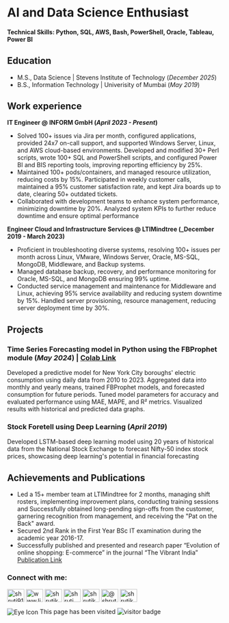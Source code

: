 # AI and Data Science Enthusiast

#### Technical Skills: Python, SQL, AWS, Bash, PowerShell, Oracle, Tableau, Power BI

## Education
- M.S., Data Science | Stevens Institute of Technology (_December 2025_)
- B.S., Information Technology | Univerisity of Mumbai (_May 2019_)

## Work experience
**IT Engineer @ INFORM GmbH (_April 2023 - Present_)**
- Solved 100+ issues via Jira per month, configured applications, provided 24x7 on-call support, and supported Windows Server, Linux, and AWS cloud-based environments. Developed and modified 30+ Perl scripts, wrote 100+ SQL and PowerShell scripts, and configured Power BI and BIS reporting tools, improving reporting efficiency by 25%.
- Maintained 100+ pods/containers, and managed resource utilization, reducing costs by 15%. Participated in weekly customer calls, maintained a 95% customer satisfaction rate, and kept Jira boards up to date, clearing 50+ outdated tickets.
- Collaborated with development teams to enhance system performance, minimizing downtime by 20%. Analyzed system KPIs to further reduce downtime and ensure optimal performance

**Engineer Cloud and Infrastructure Services @ LTIMindtree (_December 2019 - March 2023)**
- Proficient in troubleshooting diverse systems, resolving 100+ issues per month across Linux, VMware, Windows Server, Oracle, MS-SQL, MongoDB, Middleware, and Backup systems.
- Managed database backup, recovery, and performance monitoring for Oracle, MS-SQL, and MongoDB ensuring 99% uptime.
- Conducted service management and maintenance for Middleware and Linux, achieving 95% service availability and reducing system downtime by 15%. Handled server provisioning, resource management, reducing server deployment time by 30%.

## Projects 
### Time Series Forecasting model in Python using the FBProphet module (_May 2024_) | [Colab Link](https://colab.research.google.com/drive/1l7wYgtDoStbtl2oIFVjJEizdraaZgAjc?usp=sharing#scrollTo=qmkjgc6weFY8)
Developed a predictive model for New York City boroughs' electric consumption using daily data from 2010 to 2023. Aggregated data into monthly and yearly means, trained FBProphet models, and forecasted consumption for future periods. Tuned model parameters for accuracy and evaluated performance using MAE, MAPE, and R² metrics. Visualized results with historical and predicted data graphs.

### Stock Foretell using Deep Learning (_April 2019_)
Developed LSTM-based deep learning model using 20 years of historical data from the National Stock Exchange to forecast Nifty-50 index stock prices, showcasing deep learning's potential in financial forecasting

## Achievements and Publications 
- Led a 15+ member team at LTIMindtree for 2 months, managing shift rosters, implementing improvement plans, conducting training sessions and Successfully obtained long-pending sign-offs from the customer, garnering recognition from management, and receiving the "Pat on the Back" award.
- Secured 2nd Rank in the First Year BSc IT examination during the academic year 2016-17.
- Successfully published and presented and research paper “Evolution of online shopping: E-commerce” in the journal “The Vibrant India” [Publication Link](https://www.managejournal.com/archives/2017/vol3/issue6/3-6-18)
  
<h3 align="left">Connect with me:</h3>
<p align="left">
<a href="https://twitter.com/shruti91748177" target="blank"><img align="center" src="https://raw.githubusercontent.com/rahuldkjain/github-profile-readme-generator/master/src/images/icons/Social/twitter.svg" alt="shruti91748177" height="30" width="40" /></a>
<a href="https://linkedin.com/in/www.linkedin.com/in/Shruti Rawat" target="blank"><img align="center" src="https://raw.githubusercontent.com/rahuldkjain/github-profile-readme-generator/master/src/images/icons/Social/linked-in-alt.svg" alt="www.linkedin.com/in/shruti-rawat22" height="30" width="40" /></a>
<a href="https://kaggle.com/shrutikarawat" target="blank"><img align="center" src="https://raw.githubusercontent.com/rahuldkjain/github-profile-readme-generator/master/src/images/icons/Social/kaggle.svg" alt="shrutikarawat" height="30" width="40" /></a>
<a href="https://fb.com/Shrutikarawat10" target="blank"><img align="center" src="https://raw.githubusercontent.com/rahuldkjain/github-profile-readme-generator/master/src/images/icons/Social/facebook.svg" alt="shruti rawat" height="30" width="40" /></a>
<a href="https://instagram.com/shrutika_rawat" target="blank"><img align="center" src="https://raw.githubusercontent.com/rahuldkjain/github-profile-readme-generator/master/src/images/icons/Social/instagram.svg" alt="shrutika_rawat" height="30" width="40" /></a>
<a href="https://medium.com/@shrutikaraw22" target="blank"><img align="center" src="https://raw.githubusercontent.com/rahuldkjain/github-profile-readme-generator/master/src/images/icons/Social/medium.svg" alt="@shrutikaraw22" height="30" width="40" /></a>
<a href="https://www.leetcode.com/shrutikaraw22" target="blank"><img align="center" src="https://raw.githubusercontent.com/rahuldkjain/github-profile-readme-generator/master/src/images/icons/Social/leet-code.svg" alt="shrutikaraw22" height="30" width="40" /></a>
</p>
<p>
    <img src="https://via.placeholder.com/20" alt="Eye Icon" style="vertical-align: middle;">
    This page has been visited <img src="https://visitor-badge.glitch.me/badge?page_id=AmbrishPathak.data-science-portfolio" alt="visitor badge"/>
</p>
